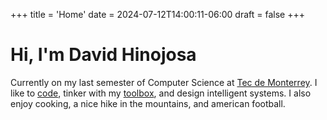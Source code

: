 +++
title = 'Home'
date = 2024-07-12T14:00:11-06:00
draft = false
+++

# Hi, I'm David Hinojosa

Currently on my last semester of Computer Science at [Tec de Monterrey](https://tec.mx/es). I like to [code](https://github.com/dhinogz), tinker with my [toolbox](https://neovim.io/), and design intelligent systems. I also enjoy cooking, a nice hike in the mountains, and american football.


